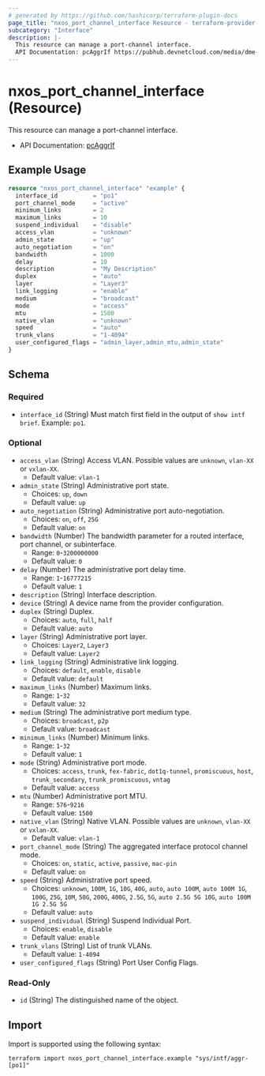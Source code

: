 ```yaml
---
# generated by https://github.com/hashicorp/terraform-plugin-docs
page_title: "nxos_port_channel_interface Resource - terraform-provider-nxos"
subcategory: "Interface"
description: |-
  This resource can manage a port-channel interface.
  API Documentation: pcAggrIf https://pubhub.devnetcloud.com/media/dme-docs-10-2-2/docs/Interfaces/pc:AggrIf/
---
```


# nxos_port_channel_interface (Resource)

This resource can manage a port-channel interface.

- API Documentation: [pcAggrIf](https://pubhub.devnetcloud.com/media/dme-docs-10-2-2/docs/Interfaces/pc:AggrIf/)

## Example Usage

```terraform
resource "nxos_port_channel_interface" "example" {
  interface_id          = "po1"
  port_channel_mode     = "active"
  minimum_links         = 2
  maximum_links         = 10
  suspend_individual    = "disable"
  access_vlan           = "unknown"
  admin_state           = "up"
  auto_negotiation      = "on"
  bandwidth             = 1000
  delay                 = 10
  description           = "My Description"
  duplex                = "auto"
  layer                 = "Layer3"
  link_logging          = "enable"
  medium                = "broadcast"
  mode                  = "access"
  mtu                   = 1500
  native_vlan           = "unknown"
  speed                 = "auto"
  trunk_vlans           = "1-4094"
  user_configured_flags = "admin_layer,admin_mtu,admin_state"
}
```

<!-- schema generated by tfplugindocs -->
## Schema

### Required

- `interface_id` (String) Must match first field in the output of `show intf brief`. Example: `po1`.

### Optional

- `access_vlan` (String) Access VLAN. Possible values are `unknown`, `vlan-XX` or `vxlan-XX`.
  - Default value: `vlan-1`
- `admin_state` (String) Administrative port state.
  - Choices: `up`, `down`
  - Default value: `up`
- `auto_negotiation` (String) Administrative port auto-negotiation.
  - Choices: `on`, `off`, `25G`
  - Default value: `on`
- `bandwidth` (Number) The bandwidth parameter for a routed interface, port channel, or subinterface.
  - Range: `0`-`3200000000`
  - Default value: `0`
- `delay` (Number) The administrative port delay time.
  - Range: `1`-`16777215`
  - Default value: `1`
- `description` (String) Interface description.
- `device` (String) A device name from the provider configuration.
- `duplex` (String) Duplex.
  - Choices: `auto`, `full`, `half`
  - Default value: `auto`
- `layer` (String) Administrative port layer.
  - Choices: `Layer2`, `Layer3`
  - Default value: `Layer2`
- `link_logging` (String) Administrative link logging.
  - Choices: `default`, `enable`, `disable`
  - Default value: `default`
- `maximum_links` (Number) Maximum links.
  - Range: `1`-`32`
  - Default value: `32`
- `medium` (String) The administrative port medium type.
  - Choices: `broadcast`, `p2p`
  - Default value: `broadcast`
- `minimum_links` (Number) Minimum links.
  - Range: `1`-`32`
  - Default value: `1`
- `mode` (String) Administrative port mode.
  - Choices: `access`, `trunk`, `fex-fabric`, `dot1q-tunnel`, `promiscuous`, `host`, `trunk_secondary`, `trunk_promiscuous`, `vntag`
  - Default value: `access`
- `mtu` (Number) Administrative port MTU.
  - Range: `576`-`9216`
  - Default value: `1500`
- `native_vlan` (String) Native VLAN. Possible values are `unknown`, `vlan-XX` or `vxlan-XX`.
  - Default value: `vlan-1`
- `port_channel_mode` (String) The aggregated interface protocol channel mode.
  - Choices: `on`, `static`, `active`, `passive`, `mac-pin`
  - Default value: `on`
- `speed` (String) Administrative port speed.
  - Choices: `unknown`, `100M`, `1G`, `10G`, `40G`, `auto`, `auto 100M`, `auto 100M 1G`, `100G`, `25G`, `10M`, `50G`, `200G`, `400G`, `2.5G`, `5G`, `auto 2.5G 5G 10G`, `auto 100M 1G 2.5G 5G`
  - Default value: `auto`
- `suspend_individual` (String) Suspend Individual Port.
  - Choices: `enable`, `disable`
  - Default value: `enable`
- `trunk_vlans` (String) List of trunk VLANs.
  - Default value: `1-4094`
- `user_configured_flags` (String) Port User Config Flags.

### Read-Only

- `id` (String) The distinguished name of the object.

## Import

Import is supported using the following syntax:

```shell
terraform import nxos_port_channel_interface.example "sys/intf/aggr-[po1]"
```

